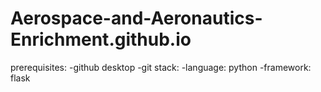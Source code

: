 # Aerospace-and-Aeronautics-Enrichment.github.io
prerequisites:
  -github desktop
  -git
stack:
  -language: python
  -framework: flask
